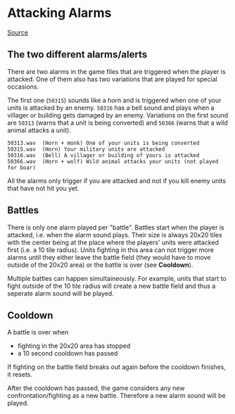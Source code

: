 # Attacking Alarms

[Source](https://www.youtube.com/watch?v=jmgD8WMlZtk)

## The two different alarms/alerts

There are two alarms in the game files that are triggered when the player is attacked. One of them also has two variations that are played for special occasions.

The first one (`50315`) sounds like a horn and is triggered when one of your units is attacked by an enemy. `50316` has a bell sound and plays when a villager or building gets damaged by an enemy. Variations on the first sound are `50313` (warns that a unit is being converted) and `50366` (warns that a wild animal attacks a unit).

    50313.wav  (Horn + monk) One of your units is being converted
    50315.wav  (Horn) Your military units are attacked
    50316.wav  (Bell) A villager or building of yours is attacked
    50366.wav  (Horn + wolf) Wild animal attacks your units (not played for boar)

All the alarms only trigger if you are attacked and not if you kill enemy units that have not hit you yet.

## Battles

There is only one alarm played per "battle". Battles start when the player is attacked, i.e. when the alarm sound plays. Their size is always 20x20 tiles with the center being at the place where the players' units were attacked first (i.e. a 10 tile radius). Units fighting in this area can not trigger more alarms until they either leave the battle field (they would have to move outside of the 20x20 area) or the battle is over (see **Cooldown**).

Multiple battles can happen simultaineously. For example, units that start to fight outside of the 10 tile radius will create a new battle field and thus a seperate alarm sound will be played.

## Cooldown

A battle is over when

* fighting in the 20x20 area has stopped
* a 10 second cooldown has passed

If fighting on the battle field breaks out again before the cooldown finishes, it resets.

After the cooldown has passed, the game considers any new confrontation/fighting as a new battle. Therefore a new alarm sound will be played.
